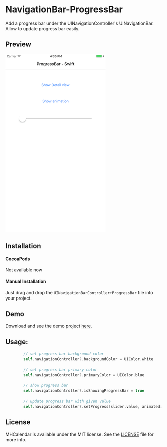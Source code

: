 # NavigationBar-ProgressBar

Add a progress bar under the UINavigationController's UINavigationBar. 
Allow to update progress bar easily. 

Preview
---------
![Screenshot](https://github.com/luongtsu/NavigationBar-ProgressBar/blob/master/Images/lmh_progressBar.gif)

Installation
---------

#### CocoaPods
Not available now
#### Manual Installation

Just drag and drop the `UINavigationBarController+ProgressBar` file into your project.

Demo
---------

Download and see the demo project [here](https://github.com/luongtsu/NavigationBar-ProgressBar/tree/master/DemoProject).

Usage:
---------
```swift
        // set progress bar background color
        self.navigationController?.backgroundColor = UIColor.white
        
        // set progress bar primary color
        self.navigationController?.primaryColor = UIColor.blue
        
        // show progress bar
        self.navigationController?.isShowingProgressBar = true
        
        // update progress bar with given value
        self.navigationController?.setProgress(slider.value, animated: false)
```

License
---------
MHCalendar is available under the MIT license. See the [LICENSE](https://github.com/luongtsu/NavigationBar-ProgressBar/blob/master/LICENSE) file for more info.
